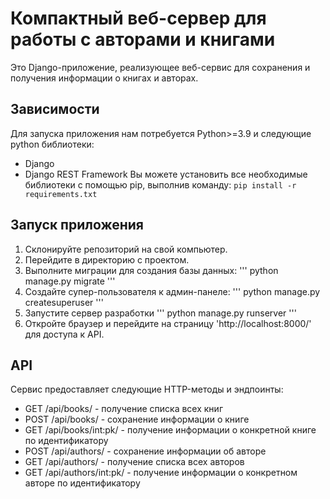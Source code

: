 # Компактный веб-сервер для работы с авторами и книгами
Это Django-приложение, реализующее веб-сервис для сохранения и получения  информации о книгах и авторах.
## Зависимости
Для запуска приложения нам потребуется Python>=3.9 и следующие python библиотеки:
- Django
- Django REST Framework
Вы можете установить все необходимые библиотеки с помощью pip, выполнив команду:
<code class="lang-markdown">pip install -r requirements.txt</code>
## Запуск приложения
1. Склонируйте репозиторий на свой компьютер.
2. Перейдите в директорию с проектом.
3. Выполните миграции для создания базы данных:
\'''
python manage.py migrate
\''' 
4. Создайте супер-пользователя к админ-панеле:
\'''
python manage.py createsuperuser
\'''
5. Запустите сервер разработки
\'''
python manage.py runserver
\'''
6. Откройте браузер и перейдите на страницу 'http://localhost:8000/' для доступа к API.
## API
Сервис предоставляет следующие HTTP-методы и эндпоинты:
- GET /api/books/ - получение списка всех книг
- POST /api/books/ - сохранение информации о книге
- GET /api/books/int:pk/ - получение информации о конкретной книге по идентификатору
- POST /api/authors/ - сохранение информации об авторе
- GET /api/authors/ - получение списка всех авторов
- GET /api/authors/int:pk/ - получение информации о конкретном авторе по идентификатору
